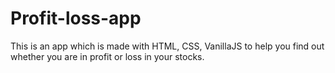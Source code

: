 # Profit-loss-app
This is an app which is made with HTML, CSS, VanillaJS to help you find out whether you are in profit or loss in your stocks.
